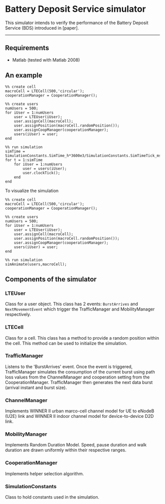 # Battery Deposit Service simulator

This simulator intends to verify the performance of the Battery Deposit Service (BDS) introduced in [paper].

-----------------------------

## Requirements

* Matlab (tested with Matlab 2008)

## An example


```
%% create cell
macroCell = LTECell(500,'circular');
cooperationManager = CooperationManager();

%% create users
numUsers = 500;
for iUser = 1:numUsers
    user = LTEUser(iUser);
    user.assignCell(macroCell);
    user.assignPosition(macroCell.randomPosition());
    user.assignCoopManager(cooperationManager);
    users(iUser) = user;
end

%% run simulation
simTime = SimulationConstants.SimTime_h*3600e3/SimulationConstants.SimTimeTick_ms;
for t = 1:simTime    
    for iUser = 1:numUsers
        user = users(iUser);
        user.clockTick();
    end
end
```

To visualize the simulation

```
%% create cell
macroCell = LTECell(500,'circular');
cooperationManager = CooperationManager();

%% create users
numUsers = 500;
for iUser = 1:numUsers
    user = LTEUser(iUser);
    user.assignCell(macroCell);
    user.assignPosition(macroCell.randomPosition());
    user.assignCoopManager(cooperationManager);
    users(iUser) = user;
end

%% run simulation
simAnimate(users,macroCell);
```

## Components of the simulator

### LTEUser

Class for a user object. This class has 2 events: `BurstArrives` and `NextMovementEvent` which trigger the TrafficManager and MobilityManager respectively.

### LTECell

Class for a cell. This class has a method to provide a random position within the cell. This method can be used to initialize the simulation.

### TrafficManager

Listens to the 'BurstArrives' event. Once the event is triggered, TrafficManager simulates the consumption of the current burst using path loss values from the ChannelManager and cooperation setting from the CooperationManager. TrafficManager then generates the next data burst (arrival instant and burst size). 

### ChannelManager

Implements WINNER II urban marco-cell channel model for UE to eNodeB (U2E) link and WINNER II indoor channel model for device-to-device D2D link.

### MobilityManager

Implements Random Duration Model. Speed, pause duration and walk duration are drawn uniformly within their respective ranges.

### CooperationManager

Implements helper selection algorithm.

### SimulationConstants

Class to hold constants used in the simulation.
